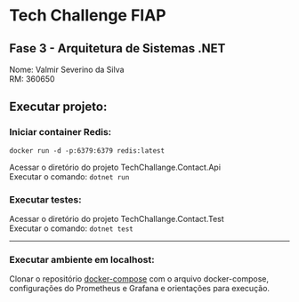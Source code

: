 # Tech Challenge FIAP

## Fase 3 - Arquitetura de Sistemas .NET

Nome: Valmir Severino da Silva <br/>
RM: 360650


## Executar projeto: <br/>
### Iniciar container Redis:<br/>
``docker run -d -p:6379:6379 redis:latest``

Acessar o diretório do projeto TechChallange.Contact.Api <br/> 
Executar o comando:
` dotnet run `


### Executar testes: <br/>
Acessar o diretório do projeto TechChallange.Contact.Test <br/>
Executar o comando:
`dotnet test`

---------------------------------


### Executar ambiente em localhost:<br/>

Clonar o repositório [docker-compose](https://github.com/vmrsilva/tech-challenge-fase3-dockercompose) com o arquivo docker-compose, configurações do Prometheus e Grafana e orientações para execução.

